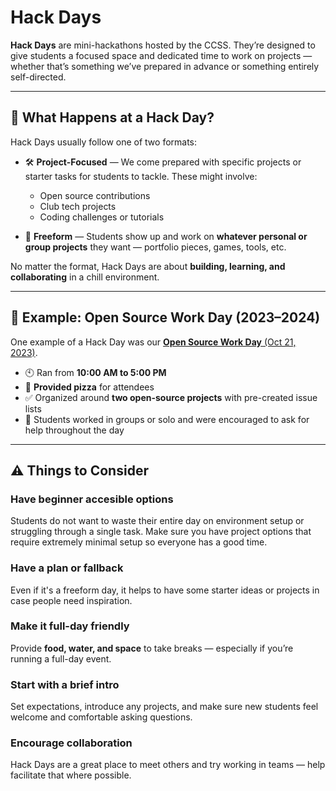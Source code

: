 # Hack Days

**Hack Days** are mini-hackathons hosted by the CCSS. They’re designed to give students a focused space and dedicated time to work on projects — whether that’s something we’ve prepared in advance or something entirely self-directed.

---

## 🧩 What Happens at a Hack Day?

Hack Days usually follow one of two formats:

- 🛠 **Project-Focused** — We come prepared with specific projects or starter tasks for students to tackle. These might involve:

  - Open source contributions
  - Club tech projects
  - Coding challenges or tutorials

- 🎨 **Freeform** — Students show up and work on **whatever personal or group projects** they want — portfolio pieces, games, tools, etc.

No matter the format, Hack Days are about **building, learning, and collaborating** in a chill environment.

---

## 📌 Example: Open Source Work Day (2023–2024)

One example of a Hack Day was our [**Open Source Work Day** (Oct 21, 2023)](https://ccss.carleton.ca/events/2023-2024/2023-10-21-open-source-work-day/).

- 🕙 Ran from **10:00 AM to 5:00 PM**
- 🍕 **Provided pizza** for attendees
- ✅ Organized around **two open-source projects** with pre-created issue lists
- 💬 Students worked in groups or solo and were encouraged to ask for help throughout the day

---

## ⚠️ Things to Consider

### Have beginner accesible options

Students do not want to waste their entire day on environment setup or struggling through a single task. Make sure you have project options that require extremely minimal setup so everyone has a good time.

### Have a plan or fallback

Even if it's a freeform day, it helps to have some starter ideas or projects in case people need inspiration.

### Make it full-day friendly

Provide **food, water, and space** to take breaks — especially if you’re running a full-day event.

### Start with a brief intro

Set expectations, introduce any projects, and make sure new students feel welcome and comfortable asking questions.

### Encourage collaboration

Hack Days are a great place to meet others and try working in teams — help facilitate that where possible.
